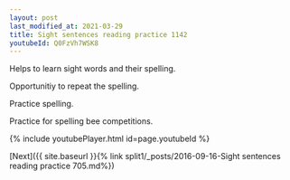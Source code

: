 ```yaml
---
layout: post
last_modified_at: 2021-03-29
title: Sight sentences reading practice 1142
youtubeId: Q0FzVh7WSK8
---
```

 
 
Helps to learn sight words and their spelling.

Opportunitiy to repeat the spelling. 

Practice spelling. 
 
Practice for spelling bee competitions. 
 
{% include youtubePlayer.html id=page.youtubeId %}
 
 

[Next]({{ site.baseurl }}{% link  split1/_posts/2016-09-16-Sight sentences reading practice 705.md%})
 

